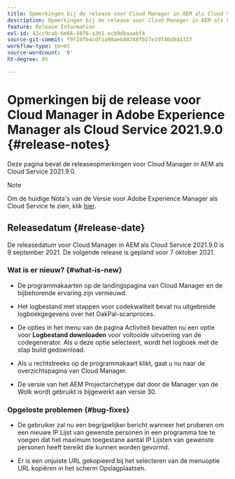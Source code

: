 ```yaml
---
title: Opmerkingen bij de release voor Cloud Manager in AEM als Cloud Service Release 2021.9.0
description: Opmerkingen bij de release voor Cloud Manager in AEM als Cloud Service Release 2021.9.0
feature: Release Information
exl-id: 42cc9cab-6e66-4976-a3b1-ecb9dbaaabf4
source-git-commit: f9f24fb4cdf1a98aeb08248f027e2df40d844337
workflow-type: tm+mt
source-wordcount: '0'
ht-degree: 0%

---
```


# Opmerkingen bij de release voor Cloud Manager in Adobe Experience Manager als Cloud Service 2021.9.0 {#release-notes}

Deze pagina bevat de releaseopmerkingen voor Cloud Manager in AEM als Cloud Service 2021.9.0.

>[!NOTE]
>Om de huidige Nota&#39;s van de Versie voor Adobe Experience Manager als Cloud Service te zien, klik [hier](https://experienceleague.adobe.com/docs/experience-manager-cloud-service/release-notes/release-notes/release-notes-current.html).

## Releasedatum {#release-date}

De releasedatum voor Cloud Manager in AEM als Cloud Service 2021.9.0 is 9 september 2021.
De volgende release is gepland voor 7 oktober 2021.

### Wat is er nieuw? {#what-is-new}

* De programmakaarten op de landingspagina van Cloud Manager en de bijbehorende ervaring zijn vernieuwd.

* Het logbestand met stappen voor codekwaliteit bevat nu uitgebreide logboekgegevens over het OakPal-scanproces.

* De opties in het menu van de pagina Activiteit bevatten nu een optie voor **Logbestand downloaden** voor voltooide uitvoering van de codegenerator. Als u deze optie selecteert, wordt het logboek met de stap build gedownload.

* Als u rechtstreeks op de programmakaart klikt, gaat u nu naar de overzichtspagina van Cloud Manager.

* De versie van het AEM Projectarchetype dat door de Manager van de Wolk wordt gebruikt is bijgewerkt aan versie 30.

### Opgeloste problemen {#bug-fixes}

* De gebruiker zal nu een begrijpelijker bericht wanneer het proberen om een nieuwe IP Lijst van gewenste personen in een programma toe te voegen dat het maximum toegestane aantal IP Lijsten van gewenste personen heeft bereikt die kunnen worden gevormd.

* Er is een onjuiste URL gekopieerd bij het selecteren van de menuoptie URL kopiëren in het scherm Opslagplaatsen.

